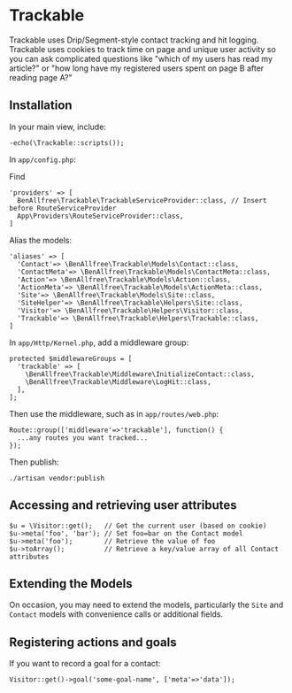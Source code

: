 # Trackable

Trackable uses Drip/Segment-style contact tracking and hit logging. Trackable uses cookies to track time on page and unique user activity so you can ask complicated questions like "which of my users has read my article?" or "how long have my registered users spent on page B after reading page A?"

## Installation

In your main view, include:

    -echo(\Trackable::scripts());

In `app/config.php`:

Find

    'providers' => [
      BenAllfree\Trackable\TrackableServiceProvider::class, // Insert before RouteServiceProvider
      App\Providers\RouteServiceProvider::class,
    ]

Alias the models:

    'aliases' => [
      'Contact'=> \BenAllfree\Trackable\Models\Contact::class,
      'ContactMeta'=> \BenAllfree\Trackable\Models\ContactMeta::class,
      'Action'=> \BenAllfree\Trackable\Models\Action::class,
      'ActionMeta'=> \BenAllfree\Trackable\Models\ActionMeta::class,
      'Site'=> \BenAllfree\Trackable\Models\Site::class,
      'SiteHelper'=> \BenAllfree\Trackable\Helpers\Site::class,
      'Visitor'=> \BenAllfree\Trackable\Helpers\Visitor::class,
      'Trackable'=> \BenAllfree\Trackable\Helpers\Trackable::class,
    ]

In `app/Http/Kernel.php`, add a middleware group:


    protected $middlewareGroups = [
      'trackable' => [
        \BenAllfree\Trackable\Middleware\InitializeContact::class,
        \BenAllfree\Trackable\Middleware\LogHit::class,
      ],
    ];

Then use the middleware, such as in `app/routes/web.php`:

    Route::group(['middleware'=>'trackable'], function() {
      ...any routes you want tracked...
    });

Then publish:

    ./artisan vendor:publish

## Accessing and retrieving user attributes

    $u = \Visitor::get();   // Get the current user (based on cookie)
    $u->meta('foo', 'bar'); // Set foo=bar on the Contact model
    $u->meta('foo');        // Retrieve the value of foo
    $u->toArray();          // Retrieve a key/value array of all Contact attributes

## Extending the Models

On occasion, you may need to extend the models, particularly the `Site` and `Contact` models with convenience calls or additional fields. 

## Registering actions and goals

If you want to record a goal for a contact:

    Visitor::get()->goal('some-goal-name', ['meta'=>'data']);

